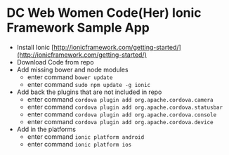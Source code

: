 DC Web Women Code(Her) Ionic Framework Sample App
====

- Install Ionic [http://ionicframework.com/getting-started/](http://ionicframework.com/getting-started/)
- Download Code from repo
- Add missing bower and node modules
  - enter command `bower update`
  - enter command `sudo npm update -g ionic`
- Add back the plugins that are not included in repo
  - enter command `cordova plugin add org.apache.cordova.camera`
  - enter command `cordova plugin add org.apache.cordova.statusbar`
  - enter command `cordova plugin add org.apache.cordova.console`
  - enter command `cordova plugin add org.apache.cordova.device`
- Add in the platforms 
  - enter command `ionic platform android`
  - enter command `ionic platform ios`
